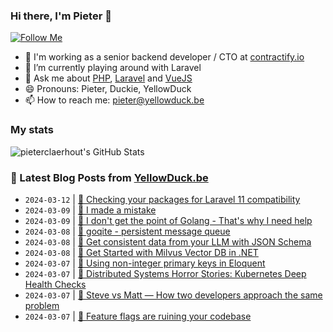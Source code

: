 ### Hi there, I'm Pieter 👋  
[![Follow Me](https://img.shields.io/github/followers/pieterclaerhout?label=Follow&style=social)](https://github.com/pieterclaerhout)

- 🏢 I'm working as a senior backend developer / CTO at [contractify.io](https://contractify.io)
- 🌱 I’m currently playing around with Laravel
- 💬 Ask me about [PHP](https://php.net), [Laravel](http://laravel.com) and [VueJS](https://vuejs.org)
- 😄 Pronouns: Pieter, Duckie, YellowDuck
- 📫 How to reach me: pieter@yellowduck.be

### My stats

![pieterclaerhout's GitHub Stats](https://github-readme-stats.vercel.app/api?username=pieterclaerhout&show_icons=true&count_private=true&line_height=40)

### 📩 Latest Blog Posts from [YellowDuck.be](https://www.yellowduck.be/)
<!-- BLOG-POST-LIST:START -->
- `2024-03-12` | [🐥 Checking your packages for Laravel 11 compatibility](https://www.yellowduck.be/posts/checking-your-packages-for-laravel-11-compatibility)  
- `2024-03-09` | [🔗 I made a mistake](https://www.yellowduck.be/posts/i-made-a-mistake)  
- `2024-03-09` | [🔗 I don&#39;t get the point of Golang - That&#39;s why I need help](https://www.yellowduck.be/posts/i-dont-get-the-point-of-golang-thats-why-i-need-help)  
- `2024-03-08` | [🔗 goqite - persistent message queue](https://www.yellowduck.be/posts/goqite)  
- `2024-03-08` | [🔗 Get consistent data from your LLM with JSON Schema](https://www.yellowduck.be/posts/get-consistent-data-from-your-llm-with-json-schema)  
- `2024-03-08` | [🔗 Get Started with Milvus Vector DB in .NET](https://www.yellowduck.be/posts/get-started-with-milvus-vector-db-in-net-net-blog)  
- `2024-03-07` | [🐥 Using non-integer primary keys in Eloquent](https://www.yellowduck.be/posts/using-non-integer-primary-keys-in-eloquent)  
- `2024-03-07` | [🔗 Distributed Systems Horror Stories: Kubernetes Deep Health Checks](https://www.yellowduck.be/posts/distributed-systems-horror-stories-kubernetes-deep-health-checks-encore-blog)  
- `2024-03-07` | [🔗 Steve vs Matt — How two developers approach the same problem](https://www.yellowduck.be/posts/steve-vs-matt-how-two-developers-approach-the-same-problem-laravel-news)  
- `2024-03-07` | [🔗 Feature flags are ruining your codebase](https://www.yellowduck.be/posts/feature-flags-are-ruining-your-codebase)  

<!-- BLOG-POST-LIST:END -->
